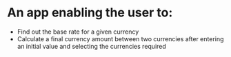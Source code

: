 # An app enabling the user to:

  - Find out the base rate for a given currency
  - Calculate a final currency amount between two currencies after entering an initial value and selecting the currencies required

